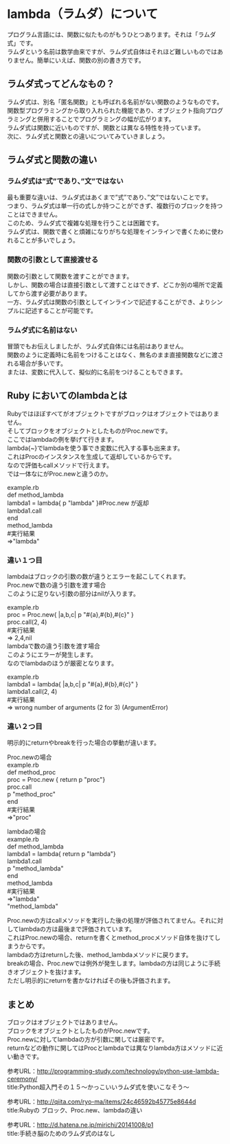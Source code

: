 # lambda（ラムダ）について
プログラム言語には、関数に似たものがもうひとつあります。それは「ラムダ式」です。  
ラムダという名前は数学由来ですが、ラムダ式自体はそれほど難しいものではありません。簡単にいえば、関数の別の書き方です。  

## ラムダ式ってどんなもの？
ラムダ式は、別名「匿名関数」とも呼ばれる名前がない関数のようなものです。    
関数型プログラミングから取り入れられた機能であり、オブジェクト指向プログラミングと併用することでプログラミングの幅が広がります。  
ラムダ式は関数に近いものですが、関数とは異なる特性を持っています。  
次に、ラムダ式と関数との違いについてみていきましょう。  

## ラムダ式と関数の違い  
### ラムダ式は”式”であり、”文”ではない  
最も重要な違いは、ラムダ式はあくまで”式”であり、”文”ではないことです。   
つまり、ラムダ式は単一行の式しか持つことができず、複数行のブロックを持つことはできません。  
このため、ラムダ式で複雑な処理を行うことは困難です。  
ラムダ式は、関数で書くと煩雑になりがちな処理をインラインで書くために使われることが多いでしょう。  

### 関数の引数として直接渡せる  
関数の引数として関数を渡すことができます。  
しかし、関数の場合は直接引数として渡すことはできず、どこか別の場所で定義してから渡す必要があります。  
一方、ラムダ式は関数の引数としてインラインで記述することができ、よりシンプルに記述することが可能です。  

### ラムダ式に名前はない  
冒頭でもお伝えしましたが、ラムダ式自体には名前はありません。  
関数のように定義時に名前をつけることはなく、無名のまま直接関数などに渡される場合が多いです。  
または、変数に代入して、擬似的に名前をつけることもできます。  

## Ruby においてのlambdaとは  
Rubyではほぼすべてがオブジェクトですがブロックはオブジェクトではありません。  
そしてブロックをオブジェクトとしたものがProc.newです。  
ここではlambdaの例を挙げて行きます。  
lambda{~}でlambdaを使う事でき変数に代入する事も出来ます。  
これはProcのインスタンスを生成して返却しているからです。  
なので評価もcallメソッドで行えます。  
では一体なにがProc.newと違うのか。  

example.rb  
def method_lambda  
  lambda1 = lambda{ p "lambda" }#Proc.new が返却  
  lambda1.call  
end  
method_lambda  
#実行結果  
=>"lambda"  

### 違い１つ目    
lambdaはブロックの引数の数が違うとエラーを起こしてくれます。  
Proc.newで数の違う引数を渡す場合  
このように足りない引数の部分はnilが入ります。   

example.rb  
proc = Proc.new{ |a,b,c| p "#{a},#{b},#{c}" }  
proc.call(2, 4)  
#実行結果  
=> 2,4,nil  
lambdaで数の違う引数を渡す場合  
このようにエラーが発生します。  
なのでlambdaのほうが厳密となります。  

example.rb  
lambda1 = lambda{ |a,b,c| p "#{a},#{b},#{c}" }  
lambda1.call(2, 4)  
#実行結果  
=> wrong number of arguments (2 for 3) (ArgumentError)  

### 違い２つ目  
明示的にreturnやbreakを行った場合の挙動が違います。  

Proc.newの場合  
example.rb  
def method_proc  
  proc = Proc.new { return p "proc"}  
  proc.call  
  p "method_proc"  
end  
#実行結果  
=>"proc"  

lambdaの場合  
example.rb  
def method_lambda  
  lambda1 = lambda{ return p "lambda"}  
  lambda1.call  
  p "method_lambda"  
end  
method_lambda  
#実行結果  
=>"lambda"  
  "method_lambda"  

Proc.newの方はcallメソッドを実行した後の処理が評価されてません。それに対してlambdaの方は最後まで評価されています。  
これはProc.newの場合、returnを書くとmethod_procメソッド自体を抜けてしまうからです。  
lambdaの方はreturnした後、method_lambdaメソッドに戻ります。  
breakの場合、Proc.newでは例外が発生します。lambdaの方は同じように手続きオブジェクトを抜けます。  
ただし明示的にreturnを書かなければその後も評価されます。  

## まとめ  
ブロックはオブジェクトではありません。  
ブロックをオブジェクトとしたものがProc.newです。  
Proc.newに対してlambdaの方が引数に関しては厳密です。  
returnなどの動作に関してはProcとlambdaでは異なりlambda方はメソッドに近い動きです。  


参考URL：http://programming-study.com/technology/python-use-lambda-ceremony/  
title:Python超入門その１５〜かっこいいラムダ式を使いこなそう〜  

参考URL：http://qiita.com/ryo-ma/items/24c46592b45775e8644d  
title:Rubyの ブロック、Proc.new、lambdaの違い  

参考URL：http://d.hatena.ne.jp/mirichi/20141008/p1  
title:手続き脳のためのラムダ式のはなし  
